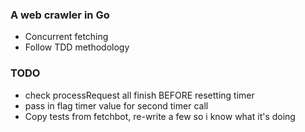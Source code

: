 ### A web crawler in Go
- Concurrent fetching
- Follow TDD methodology


### TODO
- check processRequest all finish BEFORE resetting timer
- pass in flag timer value for second timer call
- Copy tests from fetchbot, re-write a few so i know what it's doing 